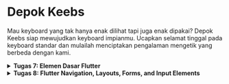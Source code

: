 # Depok Keebs
Mau keyboard yang tak hanya enak dilihat tapi juga enak dipakai? Depok Keebs siap mewujudkan keyboard impianmu. Ucapkan selamat tinggal pada keyboard standar dan mulailah menciptakan pengalaman mengetik yang berbeda dengan kami.


<details>
<summary> <b> Tugas 7: Elemen Dasar Flutter </b> </summary>

    
## **Pertanyaan 1**  
**Step-by-step implementasi checklist Tugas 7:**

1. Untuk memulai membuat project Flutter, saya membuat direktori di lokal bernama `depok_keebs_mobile` dan menjalankan `flutter create depok_keebs` lalu change directory ke `depok_keebs`
2. Kemudian, saya membuat `menu.dart` di `depok_keebs/lib` untuk merapikan struktur proyek dan memindahkan sebagian kode dari `main.dart`
3. Selanjutnya untuk membuat tombol sederhana, saya membuat class `ItemHomepage` yang menyimpan properti tiap tombol:
   ```dart
   class ItemHomepage {
    final String name;
    final IconData icon;
    final Color color;
  
    ItemHomepage(this.name, this.icon, this.color);
   }
   ```
    dan `ItemCard` untuk menampilkan tombol:
    ```dart
      class ItemCard extends StatelessWidget {
        final ItemHomepage item;
      
        const ItemCard(this.item, {super.key});
      
        @override
        Widget build(BuildContext context) {
          return Material(
            color: item.color, // Mengatur warna latar belakang sesuai item
            borderRadius: BorderRadius.circular(12),
            child: InkWell(
              onTap: () {
                ScaffoldMessenger.of(context)
                  ..hideCurrentSnackBar()
                  ..showSnackBar(
                    SnackBar(content: Text("Kamu telah menekan tombol ${item.name}!"))
                  );
              },
              child: Container(
                padding: const EdgeInsets.all(8),
                child: Center(
                  child: Column(
                    mainAxisAlignment: MainAxisAlignment.center,
                    children: [
                      Icon(
                        item.icon,
                        color: Colors.white,
                        size: 30.0,
                      ),
                      const Padding(padding: EdgeInsets.all(3)),
                      Text(
                        item.name,
                        textAlign: TextAlign.center,
                        style: const TextStyle(color: Colors.white),
                      ),
                    ],
                  ),
                ),
              ),
            ),
          );
        }
      }
    ```
    kemudian, ketiga tombol disimpan di list `items` dengan parameter color agar ketiga tombol memiliki warna berbeda:
    ```
    final List<ItemHomepage> items = [
      ItemHomepage("Lihat Daftar Produk", Icons.keyboard, Color(0xFF71C9CE)),
      ItemHomepage("Tambah Produk", Icons.add, Color(0xFFA6E3E9)),
      ItemHomepage("Logout", Icons.logout, Color(0xFFE84545)),
    ];
    ```
4. Untuk memunculkan Snackbar "Tombol telah ditekan", saya menggunakan ScaffoldMessenger di `ItemCard`:
   ```dart
     onTap: () {
    // Menampilkan SnackBar ketika tombol ditekan
    ScaffoldMessenger.of(context)
      ..hideCurrentSnackBar() // Menghilangkan SnackBar sebelumnya jika ada
      ..showSnackBar(
        SnackBar(
          content: Text("Kamu telah menekan tombol ${item.name}!"),
          duration: Duration(seconds: 2), // Durasi tampil 2 detik
        ),
      );
      },
    ```
   `showSnackBar()` menampilkan SnackBar baru dengan teks "Kamu telah menekan tombol ${item.name}!" sesuai nama tombol yang ditekan.
5. Terakhir, saya melakukan add-commit-push ke repository Github.



  


## **Pertanyaan 2**  
**Jelaskan apa yang dimaksud dengan stateless widget dan stateful widget, dan jelaskan perbedaan dari keduanya:**

**Stateless Widget**: Widget yang tidak memiliki state (data yang bisa berubah). Tampilan dan data di dalamnya tetap sama sepanjang waktu. Contoh: teks atau ikon statis. Menggunakan StatelessWidget.

**Stateful Widget**: Widget yang memiliki state dan bisa berubah selama aplikasi berjalan. Cocok untuk elemen yang perlu memperbarui UI berdasarkan interaksi atau data dinamis. Contoh: tombol yang bisa diubah warnanya saat ditekan, atau form yang menerima input. Menggunakan StatefulWidget.


## **Pertanyaan 3**  
**Sebutkan widget apa saja yang kamu gunakan pada proyek ini dan jelaskan fungsinya.:**

Scaffold: Struktur dasar halaman, menyediakan kerangka untuk AppBar dan body.
AppBar: Menampilkan judul di bagian atas aplikasi ("Depok Keebs").
Padding: Memberikan jarak di sekitar widget.
Column: Menyusun widget secara vertikal.
Row: Menyusun widget secara horizontal.
Text: Menampilkan teks statis.
Card: Menampilkan informasi dalam bentuk kartu (digunakan di InfoCard).
Container: Membungkus widget lain dan bisa diatur ukuran, padding, dan warnanya.
GridView: Menampilkan ItemCard dalam bentuk grid (tiga kolom).
InkWell: Membuat widget responsif terhadap sentuhan, memicu SnackBar saat ditekan.
SnackBar: Menampilkan pesan sementara di bagian bawah layar.
Icon: Menampilkan ikon sesuai item.icon.


## **Pertanyaan 4**  
**Apa fungsi dari setState()? Jelaskan variabel apa saja yang dapat terdampak dengan fungsi tersebut:**

`setState()` adalah fungsi dalam Stateful Widget yang digunakan untuk memberitahu Flutter bahwa ada perubahan pada state widget, sehingga widget perlu di-render ulang dengan data terbaru. Fungsinya mengupdate tampilan UI setiap kali ada perubahan pada variabel yang berada dalam State. Untuk variabel yang terdampak, hanya variabel dalam class State yang akan ter-update dan memengaruhi tampilan UI saat setState() dipanggil. Biasanya variabel ini adalah data yang bisa berubah, seperti teks, warna, posisi, atau kondisi logika dalam widget.


## **Pertanyaan 5**  
**Jelaskan perbedaan antara const dengan final.:**

const: Nilai ditentukan saat kompilasi dan tidak bisa berubah selamanya. Digunakan untuk nilai yang benar-benar konstan. Contoh: `const pi = 3.14;`
final: Nilai ditentukan saat runtime dan tidak bisa diubah setelah pertama kali diinisialisasi. Cocok untuk nilai yang tidak diketahui saat kompilasi tetapi tetap setelah di-set. Contoh: `final date = DateTime.now();`

</details>

<details>
<summary> <b> Tugas 8: Flutter Navigation, Layouts, Forms, and Input Elements </b> </summary>


## **Pertanyaan 1**  
**Apa kegunaan `const` di Flutter? Jelaskan apa keuntungan ketika menggunakan `const` pada kode Flutter. Kapan sebaiknya kita menggunakan `const`, dan kapan sebaiknya tidak digunakan:**

`const` di Flutter digunakan untuk membuat objek yang tidak berubah (immutable) dan sudah diketahui nilainya saat kompilasi. Keuntungan memakai `const` adalah aplikasi jadi lebih efisien karena objek tidak perlu dibuat ulang saat rebuild, sehingga menghemat memori dan meningkatkan performa. `const` sebaiknya digunakan untuk widget atau nilai tetap, tapi hindari saat data berubah secara dinamis.


## **Pertanyaan 2**  
**Jelaskan dan bandingkan penggunaan Column dan Row pada Flutter. Berikan contoh implementasi dari masing-masing layout widget ini:**

`Column` dan `Row` adalah widget layout di Flutter yang digunakan untuk menyusun widget secara vertikal (ke bawah) dan horizontal (ke samping). Column cocok dipakai saat ingin menampilkan elemen-elemen secara bertumpuk ke bawah, misalnya teks dan ikon dalam `ItemCard`. Pada `Column`, properti seperti `mainAxisAlignment` dan `crossAxisAlignment` digunakan untuk mengatur posisi widget di sepanjang sumbu vertikal dan horizontal.

Sementara itu, `Row` digunakan untuk menyusun widget secara horizontal, ideal untuk menampilkan elemen-elemen yang perlu disejajarkan ke samping, seperti ikon dan teks dalam satu baris. Properti `mainAxisAlignment` dan `crossAxisAlignment` pada `Row` berfungsi untuk mengatur tata letak widget di sepanjang sumbu horizontal dan vertikal.

Contoh `Column` yang ada di `product_card.dart`:
```dart
    Column(
      mainAxisAlignment: MainAxisAlignment.center,
      children: [
        Icon(Icons.keyboard, size: 50, color: Colors.blue),
        Text("Depok Keebs"),
      ],
    )
```
Contoh `Row`:
```dart
Row(
  mainAxisAlignment: MainAxisAlignment.center,
  children: [
    Icon(Icons.add, color: Colors.blue),
    Text("Tambah Produk"),
  ],
)
```


## **Pertanyaan 3**  
**Sebutkan apa saja elemen input yang kamu gunakan pada halaman form yang kamu buat pada tugas kali ini. Apakah terdapat elemen input Flutter lain yang tidak kamu gunakan pada tugas ini? Jelaskan:**

`TextFormField` - digunakan untuk input nama produk, deskripsi, dan jumlah produk. Masing-masing `TextFormField` memiliki validator untuk memastikan data diisi dengan benar, seperti memastikan nama dan deskripsi tidak kosong serta jumlah produk adalah angka positif.
Ada beberapa elemen input di Flutter yang tidak digunakan dalam tugas ini, di antaranya:
-`Checkbox` - untuk input yang membutuhkan pilihan ya/tidak.
-`Switch` - alternatif lain untuk pilihan ya/tidak yang lebih modern.
-`Radio` - untuk pilihan tunggal dari beberapa opsi.
-`DropdownButton` - untuk memilih satu nilai dari daftar opsi.
-`Slider` - untuk memilih nilai dalam rentang tertentu, cocok untuk input kuantitatif yang lebih intuitif.


## **Pertanyaan 4**  
**Bagaimana cara kamu mengatur tema (theme) dalam aplikasi Flutter agar aplikasi yang dibuat konsisten? Apakah kamu mengimplementasikan tema pada aplikasi yang kamu buat?:**

Untuk mengatur tema dalam aplikasi Flutter agar tampilannya konsisten, saya menggunakan `ThemeData` pada `MaterialApp` untuk menetapkan gaya global. Di sini, saya mendefinisikan `colorScheme` menggunakan `ColorScheme.fromSwatch`, termasuk warna utama (`primarySwatch`) dengan beberapa shade dan warna sekunder (`secondary`). Pengaturan ini memastikan warna aplikasi seragam di seluruh widget tanpa perlu mengatur warna secara manual pada setiap elemen.

Pada aplikasi yang saya buat, tema sudah diimplementasikan dengan baik. Penggunaan `Theme.of(context).colorScheme` pada widget tertentu, seperti `AppBar` dan `DrawerHeader`, juga memanfaatkan tema ini untuk tampilan yang konsisten. Selain itu, dengan mengaktifkan `useMaterial3: true`, aplikasi memanfaatkan elemen desain Material 3, memberikan kesan modern dan lebih rapi pada antarmuka.


## **Pertanyaan 5**  
**Bagaimana cara kamu menangani navigasi dalam aplikasi dengan banyak halaman pada Flutter:**

Untuk menangani navigasi dalam aplikasi Flutter dengan banyak halaman, saya menggunakan `Navigator` dan `MaterialPageRoute`. `Navigator` memungkinkan untuk berpindah halaman dengan metode `push` (menambahkan halaman baru di atas stack) dan `pop` (kembali ke halaman sebelumnya). Setiap halaman ditangani dengan `MaterialPageRout`e, yang menentukan rute baru ketika kita berpindah ke halaman tertentu.

Jika aplikasi memiliki struktur rute yang lebih kompleks, saya juga dapat mendefinisikan rute di dalam `MaterialApp` dengan properti `routes`. Dengan ini, setiap halaman memiliki nama unik yang bisa dipanggil kapan saja menggunakan `Navigator.pushNamed` atau `Navigator.pop`. Untuk aplikasi besar dengan banyak halaman, kita bisa mempertimbangkan menggunakan package seperti `flutter_modular` atau `go_router` untuk manajemen navigasi yang lebih terstruktur dan dinamis.

</details>

